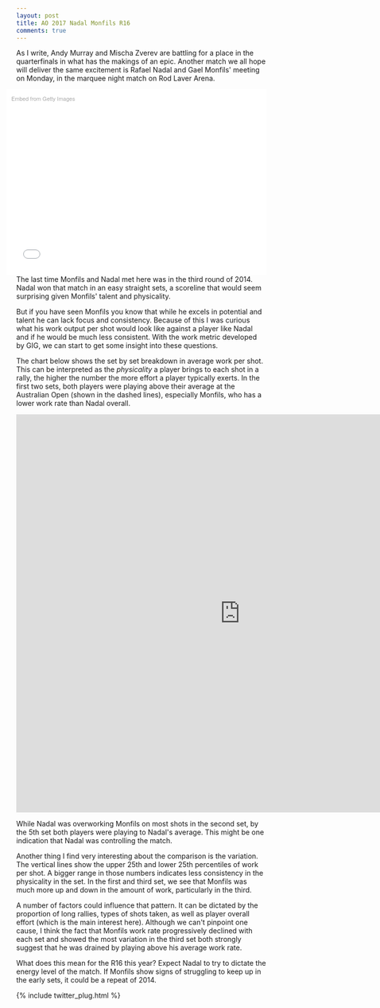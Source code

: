 ```yaml
---
layout: post
title: AO 2017 Nadal Monfils R16
comments: true
---
```


As I write, Andy Murray and Mischa Zverev are battling for a place in the quarterfinals in what has the makings of an epic. Another match we all hope will deliver the same excitement is Rafael Nadal and Gael Monfils' meeting on Monday, in the marquee night match on Rod Laver Arena.

<div class="getty embed image" style="background-color:#fff;display:inline-block;font-family:'Helvetica Neue',Helvetica,Arial,sans-serif;color:#a7a7a7;font-size:11px;width:100%;max-width:594px;float:right;padding:2%;"><div style="padding:0;margin:0;text-align:left;"><a href="http://www.gettyimages.com/detail/463442901" target="_blank" style="color:#a7a7a7;text-decoration:none;font-weight:normal !important;border:none;display:inline-block;">Embed from Getty Images</a></div><div style="overflow:hidden;position:relative;height:0;padding:66.666667% 0 0 0;width:100%;"><iframe src="//embed.gettyimages.com/embed/463442901?et=95pzl0tfQ8pwmviid5zXgg&viewMoreLink=on&sig=wZXe08kc44K1H7YZ1xBJXP4Db71O0II53598TmFlVjk=&caption=true" width="594" height="396" scrolling="no" frameborder="0" style="display:inline-block;position:absolute;top:0;left:0;width:100%;height:100%;margin:0;"></iframe></div><p style="margin:0;"></p></div>

The last time Monfils and Nadal met here was in the third round of 2014. Nadal won that match in an easy straight sets, a scoreline that would seem surprising given Monfils' talent and physicality.

But if you have seen Monfils you know that while he excels in potential and talent he can lack focus and consistency. Because of this I was curious what his work output per shot would look like against a player like Nadal and if he would be much less consistent. With the work metric developed by GIG, we can start to get some insight into these questions.

The chart below shows the set by set breakdown in average work per shot. This can be interpreted as the _physicality_ a player brings to each shot in a rally, the higher the number the more effort a player typically exerts. In the first two sets, both players were playing above their average at the Australian Open (shown in the dashed lines), especially Monfils, who has a lower work rate than Nadal overall.

<iframe width="900" height="800" frameborder="0" scrolling="no" src="https://plot.ly/~on-the-t/1081.embed"></iframe>


While Nadal was overworking Monfils on most shots in the second set, by the 5th set both players were playing to Nadal's average. This might be one indication that Nadal was controlling the match.

Another thing I find very interesting about the comparison is the variation. The vertical lines show the upper 25th and lower 25th percentiles of work per shot. A bigger range in those numbers indicates less consistency in the physicality in the set. In the first and third set, we see that Monfils was much more up and down in the amount of work, particularly in the third. 

A number of factors could influence that pattern. It can be dictated by the proportion of long rallies, types of shots taken, as well as player overall effort (which is the main interest here). Although we can't pinpoint one cause, I think the fact that Monfils work rate progressively declined with each set and showed the most variation in the third set both strongly suggest that he was drained by playing above his average work rate.

What does this mean for the R16 this year? Expect Nadal to try to dictate the energy level of the match. If Monfils show signs of struggling to keep up in the early sets, it could be a repeat of 2014.

{% include twitter_plug.html %}
